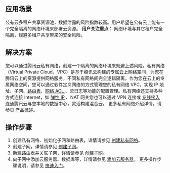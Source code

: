 ## 应用场景
公有云多租户共享资源池，数据泄露的风险指数较高。用户希望在公有云上能有一个完全隔离的网络环境来部署云资源。
**用户关注重点**：
网络环境与其它租户完全隔离，规避多租户共享带来的安全风险。

## 解决方案
您可以通过腾讯云私有网络，创建一个隔离的网络环境来规避上述风险。私有网络（Virtual Private Cloud，VPC）是基于腾讯云构建的专属云上网络空间，为您在腾讯云上的资源提供网络服务，不同私有网络间完全逻辑隔离。作为您在云上的专属网络空间，您可以通过软件定义网络的方式管理您的私有网络 VPC，实现 IP 地址、子网、[路由表](https://intl.cloud.tencent.com/document/product/215/4954)、[网络 ACL ](https://intl.cloud.tencent.com/document/product/215/5132)、流日志等功能的配置管理。私有网络还支持多种方式连接 Internet，如 [弹性 IP](https://intl.cloud.tencent.com/document/product/215/4958) 、NAT 网关您也可以通过 VPN 连接或 [专线接入](https://intl.cloud.tencent.com/document/product/216) 连通腾讯云与您本地的数据中心，灵活构建混合云。
更多私有网络介绍详情，请参见 [产品概述](http://intl.cloud.tencent.com/document/product/215/535)。

## 操作步骤
1. 创建私有网络、初始化子网和路由表，详情请参见 [创建私有网络](http://intl.cloud.tencent.com/document/product/215/8113)。
2. 创建子网，详情请参见 [创建子网](http://intl.cloud.tencent.com/document/product/215/8114)。
3. 新建路由表并关联子网，详情请参见 [创建子网](http://intl.cloud.tencent.com/document/product/215/8115)。
4. 向子网中添加云服务器、数据库等，详情请参见 [添加云服务器](http://intl.cloud.tencent.com/document/product/215/8116)。
更多操作步骤说明，请参见 [快速入门](http://intl.cloud.tencent.com/document/product/215/8119)。
